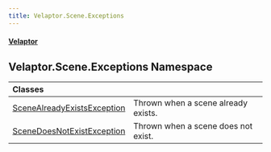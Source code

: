 ```yaml
---
title: Velaptor.Scene.Exceptions
---
```


#### [Velaptor](Namespaces.md 'Velaptor Namespaces')

## Velaptor.Scene.Exceptions Namespace

| Classes | |
| :--- | :--- |
| [SceneAlreadyExistsException](Velaptor.Scene.Exceptions.SceneAlreadyExistsException.md 'Velaptor.Scene.Exceptions.SceneAlreadyExistsException') | Thrown when a scene already exists. |
| [SceneDoesNotExistException](Velaptor.Scene.Exceptions.SceneDoesNotExistException.md 'Velaptor.Scene.Exceptions.SceneDoesNotExistException') | Thrown when a scene does not exist. |

